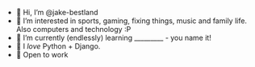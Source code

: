 
- 👋 Hi, I’m @jake-bestland
- 👀 I’m interested in sports, gaming, fixing things, music and family life.  Also computers and technology :P 
- 🌱 I’m currently (endlessly) learning _________ - you name it!
- 💞️ I _love_ Python + Django.
- 🔭 Open to work
<!---
- 📫 You can reach out to me here on 
--->


<!---
uuufo/uuufo is a ✨ special ✨ repository because its `README.md` (this file) appears on your GitHub profile.
You can click the Preview link to take a look at your changes.
--->
<!--
**jake-bestland/jake-bestland** is a ✨ _special_ ✨ repository because its `README.md` (this file) appears on your GitHub profile.

Here are some ideas to get you started:

- 🔭 I’m currently working on ...
- 🌱 I’m currently learning ...
- 👯 I’m looking to collaborate on ...
- 🤔 I’m looking for help with ...
- 💬 Ask me about ...
- 📫 How to reach me: ...
- 😄 Pronouns: ...
- ⚡ Fun fact: ...
-->
